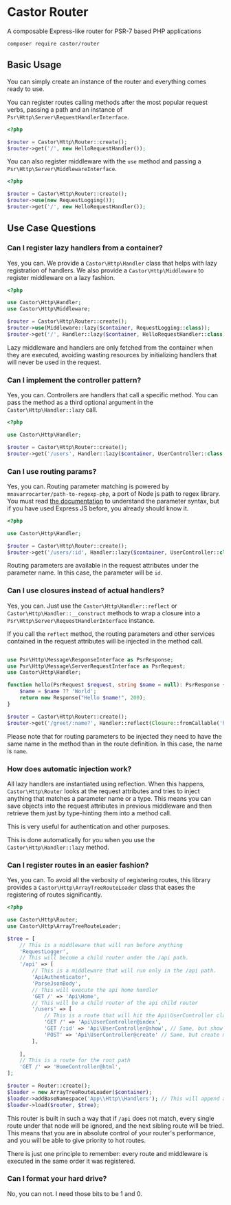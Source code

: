 Castor Router
=============

A composable Express-like router for PSR-7 based PHP applications

```
composer require castor/router
```

## Basic Usage

You can simply create an instance of the router and everything comes ready to use.

You can register routes calling methods after the most popular request verbs, passing
a path and an instance of `Psr\Http\Server\RequestHandlerInterface`.

```php
<?php

$router = Castor\Http\Router::create();
$router->get('/', new HelloRequestHandler());
```

You can also register middleware with the `use` method and passing a
`Psr\Http\Server\MiddlewareInterface`.

```php
<?php

$router = Castor\Http\Router::create();
$router->use(new RequestLogging());
$router->get('/', new HelloRequestHandler());
```

## Use Case Questions

### Can I register lazy handlers from a container?

Yes, you can. We provide a `Castor\Http\Handler` class that helps with lazy
registration of handlers. We also provide a `Castor\Http\Middleware`
to register middleware on a lazy fashion.

```php
<?php

use Castor\Http\Handler;
use Castor\Http\Middleware;

$router = Castor\Http\Router::create();
$router->use(Middleware::lazy($container, RequestLogging::class));
$router->get('/', Handler::lazy($container, HelloRequestHandler::class));
```

Lazy middleware and handlers are only fetched from the container when they are
executed, avoiding wasting resources by initializing handlers that will never
be used in the request.

### Can I implement the controller pattern?

Yes, you can. Controllers are handlers that call a specific method. You can pass
the method as a third optional argument in the `Castor\Http\Handler::lazy` call.

```php
<?php

use Castor\Http\Handler;

$router = Castor\Http\Router::create();
$router->get('/users', Handler::lazy($container, UserController::class, 'index'));
```

### Can I use routing params?

Yes, you can. Routing parameter matching is powered by `mnavarrocarter/path-to-regexp-php`,
a port of Node js path to regex library. You must read [the documentation](https://github.com/mnavarrocarter/path-to-regexp-php#parameters)
to understand the parameter syntax, but if you have used Express JS before, you already
should know it.

```php
<?php

use Castor\Http\Handler;

$router = Castor\Http\Router::create();
$router->get('/users/:id', Handler::lazy($container, UserController::class, 'show'));
```

Routing parameters are available in the request attributes under the parameter name. In
this case, the parameter will be `id`.

### Can I use closures instead of actual handlers?

Yes, you can. Just use the `Castor\Http\Handler::reflect` or `Castor\Http\Handler::__construct`
methods to wrap a closure into a `Psr\Http\Server\RequestHandlerInterface` instance.

If you call the `reflect` method, the routing parameters and other services
contained in the request attributes will be injected in the method call.

```php

use Psr\Http\Message\ResponseInterface as PsrResponse;
use Psr\Http\Message\ServerRequestInterface as PsrRequest;
use Castor\Http\Handler;

function hello(PsrRequest $request, string $name = null): PsrResponse {
    $name = $name ?? 'World';
    return new Response("Hello $name!", 200);
}

$router = Castor\Http\Router::create();
$router->get('/greet/:name?', Handler::reflect(Closure::fromCallable('hello'), $container));

```

Please note that for routing parameters to be injected they need to have the same
name in the method than in the route definition. In this case, the name is `name`.

### How does automatic injection work?

All lazy handlers are instantiated using reflection. When this happens,
`Castor\Http\Router` looks at the request attributes and tries to inject 
anything that matches a parameter name or a type. This means you can save objects
into the request attributes in previous middleware and then retrieve them
just by type-hinting them into a method call.

This is very useful for authentication and other purposes.

This is done automatically for you when you use the `Castor\Http\Handler::lazy`
method.

### Can I register routes in an easier fashion?

Yes, you can. To avoid all the verbosity of registering routes, this library
provides a `Castor\Http\ArrayTreeRouteLoader` class that eases the registering
of routes significantly.

```php
<?php

use Castor\Http\Router;
use Castor\Http\ArrayTreeRouteLoader;

$tree = [
    // This is a middleware that will run before anything
    'RequestLogger',
    // This will become a child router under the /api path.
    '/api' => [
        // This is a middleware that will run only in the /api path.
        'ApiAuthenticator',
        'ParseJsonBody',
        // This will execute the api home handler
        'GET /' => 'Api\Home',
        // This will be a child router of the api child router
        '/users' => [
            // This is a route that will hit the Api\UserController class and its index method.
            'GET /' => 'Api\UserController@index',
            'GET /:id' => 'Api\UserController@show', // Same, but show method.
            'POST' => 'Api\UserController@create' // Same, but create method.
        ],
        
    ],
    // This is a route for the root path
    'GET /' => 'HomeController@html',
];

$router = Router::create();
$loader = new ArrayTreeRouteLoader($container);
$loader->addBaseNamespace('App\\Http\\Handlers'); // This will append a base namespace to those class names.
$loader->load($router, $tree);
```

This router is built in such a way that if `/api` does not match, every single
route under that node will be ignored, and the next sibling route will be tried.
This means that you are in absolute control of your router's performance, and you
will be able to give priority to hot routes.

There is just one principle to remember: every route and middleware is executed
in the same order it was registered.

### Can I format your hard drive?

No, you can not. I need those bits to be 1 and 0.

